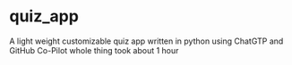 # quiz_app
A light weight customizable quiz app written in python using ChatGTP and GitHub Co-Pilot whole thing took about 1 hour
